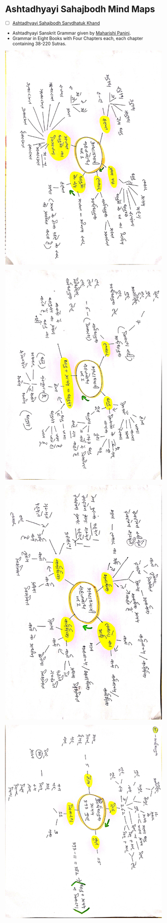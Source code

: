 # Ashtadhyayi Sahajbodh Mind Maps

- [ ] [Ashtadhyayi Sahajbodh Sarvdhatuk Khand](https://archive.org/details/wg849)
- Ashtadhyayi Sanskrit Grammar given by [Maharishi Panini](https://en.m.wikipedia.org/wiki/P%C4%81%E1%B9%87ini). 
- Grammar in Eight Books with Four Chapters each, each chapter containing 38-220 Sutras. 

![asb-2021-09-01-f-01](asb-2021-09-01-f-01.jpg)

![asb-2021-09-01-f-02](asb-2021-09-01-f-02.jpg)

![asb-2021-09-01-f-03](asb-2021-09-01-f-03.jpg)

![asb-2021-09-02-f-01](asb-2021-09-02-f-01.jpg)
